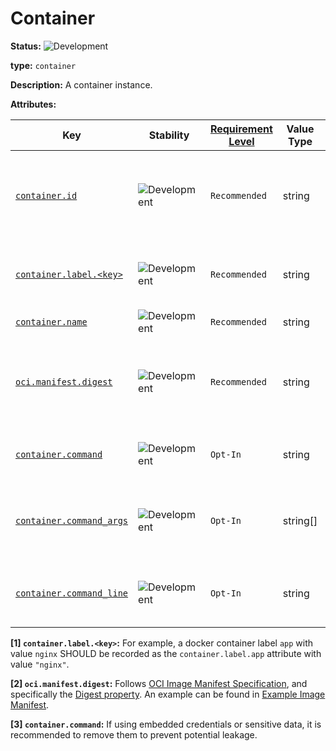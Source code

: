 # Container

<!-- semconv entity.container -->
<!-- NOTE: THIS TEXT IS AUTOGENERATED. DO NOT EDIT BY HAND. -->
<!-- see templates/registry/markdown/snippet.md.j2 -->
<!-- prettier-ignore-start -->
<!-- markdownlint-capture -->
<!-- markdownlint-disable -->


**Status:** ![Development](https://img.shields.io/badge/-development-blue)

**type:** `container`

**Description:** A container instance.

**Attributes:**

| Key | Stability | [Requirement Level](https://opentelemetry.io/docs/specs/semconv/general/attribute-requirement-level/) | Value Type | Summary | Example Values |
|---|---|---|---|---|---|
| [`container.id`](/docs/registry/attributes/container.md) | ![Development](https://img.shields.io/badge/-development-blue) | `Recommended` | string | Container ID. Usually a UUID, as for example used to [identify Docker containers](https://docs.docker.com/engine/containers/run/#container-identification). The UUID might be abbreviated. | `a3bf90e006b2` |
| [`container.label.<key>`](/docs/registry/attributes/container.md) | ![Development](https://img.shields.io/badge/-development-blue) | `Recommended` | string | Container labels, `<key>` being the label name, the value being the label value. [1] | `nginx` |
| [`container.name`](/docs/registry/attributes/container.md) | ![Development](https://img.shields.io/badge/-development-blue) | `Recommended` | string | Container name used by container runtime. | `opentelemetry-autoconf` |
| [`oci.manifest.digest`](/docs/registry/attributes/oci.md) | ![Development](https://img.shields.io/badge/-development-blue) | `Recommended` | string | The digest of the OCI image manifest. For container images specifically is the digest by which the container image is known. [2] | `sha256:e4ca62c0d62f3e886e684806dfe9d4e0cda60d54986898173c1083856cfda0f4` |
| [`container.command`](/docs/registry/attributes/container.md) | ![Development](https://img.shields.io/badge/-development-blue) | `Opt-In` | string | The command used to run the container (i.e. the command name). [3] | `otelcontribcol` |
| [`container.command_args`](/docs/registry/attributes/container.md) | ![Development](https://img.shields.io/badge/-development-blue) | `Opt-In` | string[] | All the command arguments (including the command/executable itself) run by the container. | `["otelcontribcol", "--config", "config.yaml"]` |
| [`container.command_line`](/docs/registry/attributes/container.md) | ![Development](https://img.shields.io/badge/-development-blue) | `Opt-In` | string | The full command run by the container as a single string representing the full command. | `otelcontribcol --config config.yaml` |

**[1] `container.label.<key>`:** For example, a docker container label `app` with value `nginx` SHOULD be recorded as the `container.label.app` attribute with value `"nginx"`.

**[2] `oci.manifest.digest`:** Follows [OCI Image Manifest Specification](https://github.com/opencontainers/image-spec/blob/main/manifest.md), and specifically the [Digest property](https://github.com/opencontainers/image-spec/blob/main/descriptor.md#digests).
An example can be found in [Example Image Manifest](https://github.com/opencontainers/image-spec/blob/main/manifest.md#example-image-manifest).

**[3] `container.command`:** If using embedded credentials or sensitive data, it is recommended to remove them to prevent potential leakage.

<!-- markdownlint-restore -->
<!-- prettier-ignore-end -->
<!-- END AUTOGENERATED TEXT -->
<!-- endsemconv -->
